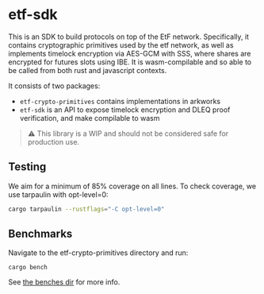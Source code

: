 # etf-sdk
This is an SDK to build protocols on top of the EtF network. Specifically, it contains cryptographic primitives used by the etf network, as well as implements timelock encryption via AES-GCM with SSS, where shares are encrypted for futures slots using IBE. It is wasm-compilable and so able to be called from both rust and javascript contexts.

It consists of two packages:

- `etf-crypto-primitives` contains implementations in arkworks
- `etf-sdk` is an API to expose timelock encryption and DLEQ proof verification, and make compilable to wasm

> :warning: This library is a WIP and should not be considered safe for production use.

## Testing

We aim for a minimum of 85% coverage on all lines. To check coverage, we use tarpaulin with opt-level=0:

``` bash
cargo tarpaulin --rustflags="-C opt-level=0"
```

## Benchmarks

Navigate to the etf-crypto-primitives directory and run:

```
cargo bench
```

See [the benches dir](./etf-crypto-primitives/benches/) for more info.
